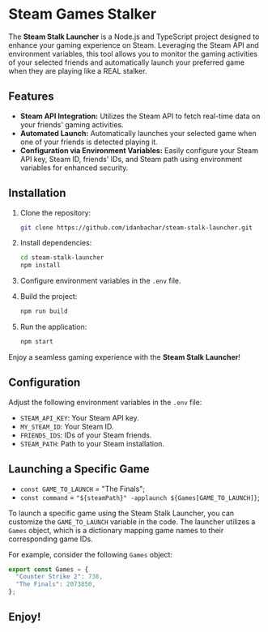 # Steam Games Stalker

The **Steam Stalk Launcher** is a Node.js and TypeScript project designed to enhance your gaming experience on Steam. Leveraging the Steam API and environment variables, this tool allows you to monitor the gaming activities of your selected friends and automatically launch your preferred game when they are playing like a REAL stalker.

## Features

- **Steam API Integration:** Utilizes the Steam API to fetch real-time data on your friends' gaming activities.
- **Automated Launch:** Automatically launches your selected game when one of your friends is detected playing it.
- **Configuration via Environment Variables:** Easily configure your Steam API key, Steam ID, friends' IDs, and Steam path using environment variables for enhanced security.

## Installation

1. Clone the repository:

   ```bash
   git clone https://github.com/idanbachar/steam-stalk-launcher.git
   ```

2. Install dependencies:

   ```bash
   cd steam-stalk-launcher
   npm install

   ```

3. Configure environment variables in the `.env` file.

4. Build the project:

   ```bash
   npm run build
   ```

5. Run the application:

   ```bash
   npm start
   ```

Enjoy a seamless gaming experience with the **Steam Stalk Launcher**!

## Configuration

Adjust the following environment variables in the `.env` file:

- `STEAM_API_KEY`: Your Steam API key.
- `MY_STEAM_ID`: Your Steam ID.
- `FRIENDS_IDS`: IDs of your Steam friends.
- `STEAM_PATH`: Path to your Steam installation.

## Launching a Specific Game

- `const GAME_TO_LAUNCH` = "The Finals";
- `const command` = `"${steamPath}" -applaunch ${Games[GAME_TO_LAUNCH]}`;

To launch a specific game using the Steam Stalk Launcher, you can customize the `GAME_TO_LAUNCH` variable in the code. The launcher utilizes a `Games` object, which is a dictionary mapping game names to their corresponding game IDs.

For example, consider the following `Games` object:

```typescript
export const Games = {
  "Counter Strike 2": 730,
  "The Finals": 2073850,
};
```

## Enjoy!
